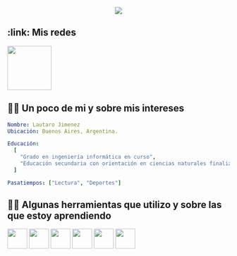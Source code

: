 
<p align="center">
  <img src="https://capsule-render.vercel.app/api?type=waving&height=107&color=4E6688&text=¡Hola%20a%20todos!&descAlign=49&descAlignY=48&section=header&reversal=false&fontAlignY=57&textBg=false&fontColor=FFF7D1&animation=scaleIn&strokeWidth=0"/>
</p>

<h2>:link: Mis redes </h2>

<a href="www.linkedin.com/in/lfabianjimenez" target="_blank">
  <img src="https://cdn.jsdelivr.net/gh/devicons/devicon@latest/icons/linkedin/linkedin-original-wordmark.svg" width="100" height="100"/>
</a>



<h2>🙋‍♂️ Un poco de mi y sobre mis intereses </h2>

```yaml
Nombre: Lautaro Jimenez
Ubicación: Buenos Aires, Argentina.

Educación:
  [
    "Grado en ingeniería informática en curso",
    "Educación secundaria con orientación en ciencias naturales finalizada"
  ]

Pasatiempos: ["Lectura", "Deportes"]
```


<h2> 👨‍💻 Algunas herramientas que utilizo y sobre las que estoy aprendiendo </h2>
<p align="left">
<img src="https://cdn.jsdelivr.net/gh/devicons/devicon@latest/icons/bash/bash-original.svg" width="45" height="45" />
<img src="https://cdn.jsdelivr.net/gh/devicons/devicon@latest/icons/python/python-original-wordmark.svg"  width="45" height="45"/>
<img src="https://cdn.jsdelivr.net/gh/devicons/devicon@latest/icons/go/go-original-wordmark.svg" width="45" height="45" />
<img src="https://cdn.jsdelivr.net/gh/devicons/devicon@latest/icons/docker/docker-original-wordmark.svg" width="45" height="45" /> 
<img src="https://cdn.jsdelivr.net/gh/devicons/devicon@latest/icons/git/git-original-wordmark.svg" width="45" height="45" /> 
<img src="https://cdn.jsdelivr.net/gh/devicons/devicon@latest/icons/linux/linux-original.svg" width="45" height="45" />          
</p>


